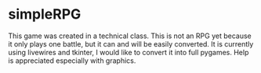 simpleRPG
=========
This game was created in a technical class. This is not an RPG yet because it only plays one battle, but it can and will be easily converted. It is currently using livewires and tkinter, I would like to convert it into full pygames. Help is appreciated especially with graphics.
